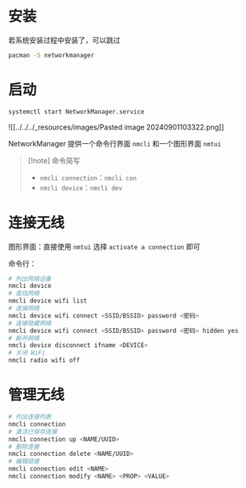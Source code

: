 # 安装

若系统安装过程中安装了，可以跳过

```bash
pacman -S networkmanager
```

# 启动

```bash
systemctl start NetworkManager.service
```

![[../../../_resources/images/Pasted image 20240901103322.png]]

NetworkManager 提供一个命令行界面 `nmcli` 和一个图形界面 `nmtui`

> [!note] 命令简写
> - `nmcli connection`：`nmcli con`
> - `nmcli device`：`nmcli dev`

# 连接无线

图形界面：直接使用 `nmtui` 选择 `activate a connection` 即可

命令行：

```bash
# 列出网络设备
nmcli device
# 查找网络
nmcli device wifi list
# 连接网络
nmcli device wifi connect <SSID/BSSID> password <密码>
# 连接隐藏网络
nmcli device wifi connect <SSID/BSSID> password <密码> hidden yes
# 断开网络
nmcli device disconnect ifname <DEVICE>
# 关闭 WiFi
nmcli radio wifi off
```

# 管理无线

```bash
# 列出连接列表
nmcli connection
# 激活已保存连接
nmcli connection up <NAME/UUID>
# 删除连接
nmcli connection delete <NAME/UUID>
# 编辑链接
nmcli connection edit <NAME>
nmcli connection modify <NAME> <PROP> <VALUE>
```